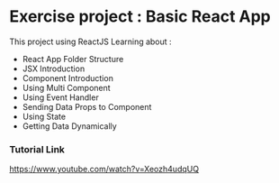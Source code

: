 # Exercise project : Basic React App
This project using ReactJS
Learning about :
- React App Folder Structure
- JSX Introduction
- Component Introduction
- Using Multi Component
- Using Event Handler
- Sending Data Props to Component
- Using State
- Getting Data Dynamically


### Tutorial Link
https://www.youtube.com/watch?v=Xeozh4udqUQ